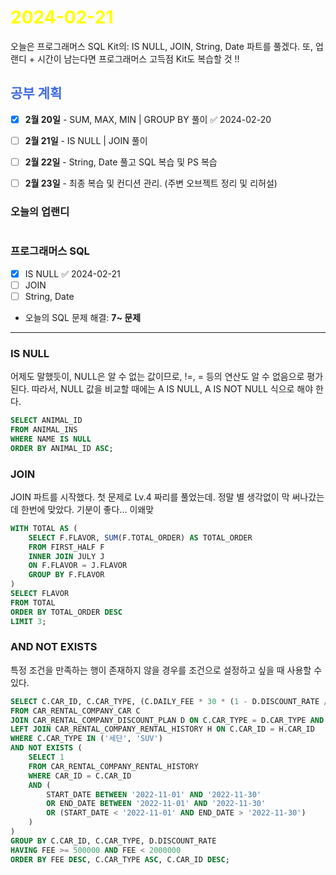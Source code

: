 # <span style="color:yellow">2024-02-21</span>

오늘은 프로그래머스 SQL Kit의: IS NULL, JOIN, String, Date 파트를 풀겠다.
또, 업랜디 + 시간이 남는다면 프로그래머스 고득점 Kit도 복습할 것 !!

## <span style="color:royalblue">공부 계획</span>
- [x] **2월 20일** - SUM, MAX, MIN | GROUP BY 풀이 ✅ 2024-02-20
- [ ] **2월 21일** - IS NULL | JOIN 풀이
- [ ] **2월 22일** - String, Date 풀고 SQL 복습 및 PS 복습
- [ ] **2월 23일** - 최종 복습 및 컨디션 관리. (주변 오브젝트 정리 및 리허설)



### 오늘의 업랜디
```

```


### 프로그래머스 SQL

- [x] IS NULL ✅ 2024-02-21
- [ ] JOIN
- [ ] String, Date

- 오늘의 SQL 문제 해결: **7~ 문제**



- - -

### IS NULL
어제도 말했듯이, NULL은 알 수 없는 값이므로, !=, = 등의 연산도 알 수 없음으로 평가된다.
따라서, NULL 값을 비교할 때에는 A IS NULL, A IS NOT NULL 식으로 해야 한다.

```sql
SELECT ANIMAL_ID
FROM ANIMAL_INS
WHERE NAME IS NULL
ORDER BY ANIMAL_ID ASC;
```


### JOIN
JOIN 파트를 시작했다. 첫 문제로 Lv.4 짜리를 풀었는데. 정말 별 생각없이 막 써나갔는데 한번에 맞았다. 기분이 좋다... 이왜맞

```sql
WITH TOTAL AS (
    SELECT F.FLAVOR, SUM(F.TOTAL_ORDER) AS TOTAL_ORDER
    FROM FIRST_HALF F
    INNER JOIN JULY J
    ON F.FLAVOR = J.FLAVOR
    GROUP BY F.FLAVOR
)
SELECT FLAVOR
FROM TOTAL
ORDER BY TOTAL_ORDER DESC
LIMIT 3;
```


### AND NOT EXISTS
특정 조건을 만족하는 행이 존재하지 않을 경우를 조건으로 설정하고 싶을 때 사용할 수 있다.

```sql
SELECT C.CAR_ID, C.CAR_TYPE, (C.DAILY_FEE * 30 * (1 - D.DISCOUNT_RATE / 100.0)) AS FEE
FROM CAR_RENTAL_COMPANY_CAR C
JOIN CAR_RENTAL_COMPANY_DISCOUNT_PLAN D ON C.CAR_TYPE = D.CAR_TYPE AND D.DURATION_TYPE = '30일 이상'
LEFT JOIN CAR_RENTAL_COMPANY_RENTAL_HISTORY H ON C.CAR_ID = H.CAR_ID
WHERE C.CAR_TYPE IN ('세단', 'SUV')
AND NOT EXISTS (
    SELECT 1
    FROM CAR_RENTAL_COMPANY_RENTAL_HISTORY
    WHERE CAR_ID = C.CAR_ID
    AND (
        START_DATE BETWEEN '2022-11-01' AND '2022-11-30'
        OR END_DATE BETWEEN '2022-11-01' AND '2022-11-30'
        OR (START_DATE < '2022-11-01' AND END_DATE > '2022-11-30')
    )
)
GROUP BY C.CAR_ID, C.CAR_TYPE, D.DISCOUNT_RATE
HAVING FEE >= 500000 AND FEE < 2000000
ORDER BY FEE DESC, C.CAR_TYPE ASC, C.CAR_ID DESC;

```